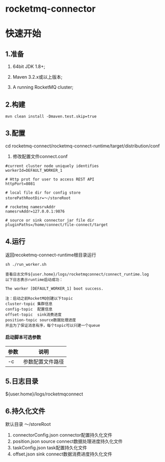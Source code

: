 # rocketmq-connector 

# 快速开始

## 1.准备

1. 64bit JDK 1.8+;

2. Maven 3.2.x或以上版本;

3. A running RocketMQ cluster;


## 2.构建

```
mvn clean install -Dmaven.test.skip=true

```

## 3.配置

cd rocketmq-connect/rocketmq-connect-runtime/target/distribution/conf

1. 修改配置文件connect.conf

```
#current cluster node uniquely identifies
workerId=DEFAULT_WORKER_1

# Http prot for user to access REST API
httpPort=8081

# local file dir for config store
storePathRootDir=～/storeRoot

# rocketmq namesrvAddr
namesrvAddr=127.0.0.1:9876  

# source or sink connector jar file dir
pluginPaths=/home/connect/file-connect/target
``` 

## 4.运行

返回recoketmq-connect-runtime根目录运行
```
sh ./run_worker.sh

查看日志文件${user.home}/logs/rocketmqconnect/connect_runtime.log
以下日志表示runtime启动成功：

The worker [DEFAULT_WORKER_1] boot success.
```

```
注：启动之前RocketMQ创建以下topic
cluster-topic 集群信息
config-topic  配置信息
offset-topic  sink消费进度
position-topic source数据处理进度
并且为了保证消息有序，每个topic可以只建一个queue
```

#### 启动脚本可选参数

参数|说明
---|---
-c | 参数配置文件路径

## 5.日志目录

 ${user.home}/logs/rocketmqconnect

## 6.持久化文件

默认目录 ～/storeRoot

1. connectorConfig.json connector配置持久化文件
2. position.json        source connect数据处理进度持久化文件
3. taskConfig.json      task配置持久化文件
4. offset.json          sink connect数据消费进度持久化文件




